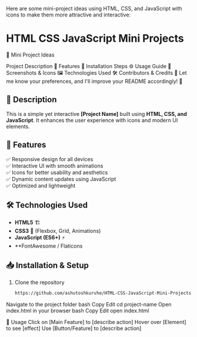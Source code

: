 Here are some mini-project ideas using HTML, CSS, and JavaScript with icons to make them more attractive and interactive:

<h1>HTML CSS JavaScript Mini Projects</h1>

🎯 Mini Project Ideas




Project Description 📝
Features 🚀
Installation Steps ⚙️
Usage Guide 📖
Screenshots & Icons 🖼
Technologies Used 🛠
Contributors & Credits 👥
Let me know your preferences, and I'll improve your README accordingly! 🚀


## 📖 Description  
This is a simple yet interactive **[Project Name]** built using **HTML, CSS, and JavaScript**. It enhances the user experience with icons and modern UI elements.  

## 🎯 Features  
✅ Responsive design for all devices  
✅ Interactive UI with smooth animations  
✅ Icons for better usability and aesthetics  
✅ Dynamic content updates using JavaScript  
✅ Optimized and lightweight  

## 🛠 Technologies Used  
- **HTML5** 🏗  
- **CSS3** 🎨 (Flexbox, Grid, Animations)  
- **JavaScript (ES6+)** ⚡  
- **FontAwesome / Flaticons   

## 📥 Installation & Setup  
1. Clone the repository  
   ```bash
   https://github.com/ashutoshkurvhe/HTML-CSS-JavaScript-Mini-Projects.git
Navigate to the project folder
bash
Copy
Edit
cd project-name
Open index.html in your browser
bash
Copy
Edit
open index.html

🏃 Usage
Click on [Main Feature] to [describe action]
Hover over [Element] to see [effect]
Use [Button/Feature] to [describe action]
